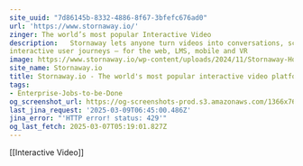 ```yaml
---
site_uuid: "7d86145b-8332-4886-8f67-3bfefc676ad0"
url: 'https://www.stornaway.io/'
zinger: The world’s most popular Interactive Video
description:   Stornaway lets anyone turn videos into conversations, scenarios and
interactive user journeys – for the web, LMS, mobile and VR
image: https://www.stornaway.io/wp-content/uploads/2024/11/Stornaway-Home-Page-1920x1080-Full-Width-Header.jpg
site_name: Stornaway.io
title: Stornaway.io - The world's most popular interactive video platform
tags:
- Enterprise-Jobs-to-be-Done
og_screenshot_url: https://og-screenshots-prod.s3.amazonaws.com/1366x768/80/false/b48e405979627095222addda8259d3fc5cdd4050594f356ca99cc4a43f02f4f1.jpeg
last_jina_request: '2025-03-09T06:45:00.486Z'
jina_error: "'HTTP error! status: 429'"
og_last_fetch: 2025-03-07T05:19:01.827Z
---
```

[[Interactive Video]]

